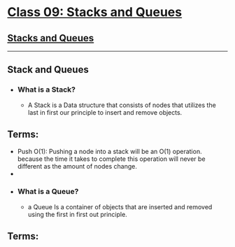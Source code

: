  # [Class 09: Stacks and Queues](/README.md)

## [Stacks and Queues](https://codefellows.github.io/common_curriculum/data_structures_and_algorithms/Code_401/class-10/resources/stacks_and_queues.html)

<hr>

## Stack and Queues 

- ### What is a Stack?
  - A Stack is a Data structure that consists of nodes that utilizes the last in first our principle to insert and remove objects. 

## Terms:
  - Push O(1): Pushing a node into a stack will be an O(1) operation. because the time it takes to complete this operation will never be different as the amount of nodes change.
  -  
- ### What is a Queue?
    -  a Queue Is a container of objects that are inserted and removed using the first in first out principle.

## Terms:



  